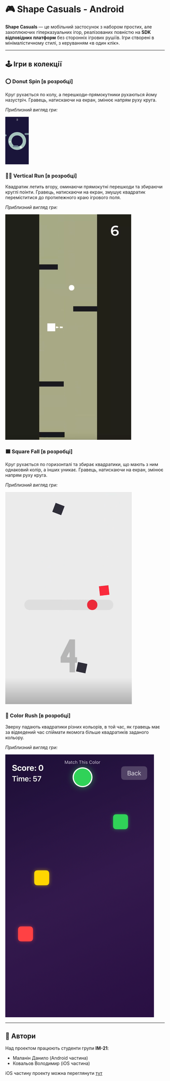
# 🎮 Shape Casuals - Android

**Shape Casuals** — це мобільний застосунок з набором простих, але захоплюючих гіперказуальних ігор, реалізованих повністю на **SDK відповідних платформ** без сторонніх ігрових рушіїв. Ігри створені в мінімалістичному стилі, з керуванням «в один клік».

---

## 🕹 Ігри в колекції

### ⭕️ Donut Spin **[в розробці]**

Круг рухається по колу, а перешкоди-прямокутники рухаються йому назустріч. Гравець, натискаючи на екран, змінює напрям руху круга.

*Приблизний вигляд гри:*

<img src="./img/01.png" height="150"/>

### 🧗‍♂️ Vertical Run **[в розробці]**

Квадратик летить вгору, оминаючи прямокутні перешкоди та збираючи круглі поінти. Гравець, натискаючи на екран, змушує квадратик переміститися до протилежного краю ігрового поля.

*Приблизний вигляд гри:*

<img src="./img/02.png"/>

### 🟦 Square Fall **[в розробці]**

Круг рухається по горизонталі та збирає квадратики, що мають з ним однаковий колір, а інших уникає. Гравець, натискаючи на екран, змінює напрям руху круга.

*Приблизний вигляд гри:*

<img src="./img/03.png"/>

### 🎨 Color Rush **[в розробці]**

Зверху падають квадратики різних кольорів, в той час, як гравець має за відведений час спіймати якомога більше квадратиків заданого кольору.

*Приблизний вигляд гри:*

<img src="./img/04.png"/>

---

## 👥 Автори

Над проектом працюють студенти групи **ІМ-21**:

- Маланін Данило (Android частина)
- Ковальов Володимир (iOS частина)

iOS частину проекту можна переглянути [тут]()
